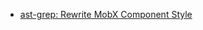- [ast-grep: Rewrite MobX Component Style](https://ast-grep.github.io/catalog/typescript/#rewrite-mobx-component-style)